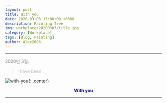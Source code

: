 ```yaml
---
layout: post
title: With you
date: 2020-03-03 13:00:00 +0300
description: Painting Tree 
img: workplace/20200303/title.jpg
category: [Workplace]
tags: [Blog, Painting]
author: Alex2006
---
```

  
  
------
<span style="color:gray">
2020년 3월.   
</span>  
  
> <span style="color:silver">I have been .</span>  
  

![with-you]({{site.baseurl}}/assets/img/workplace/20200303/with-you.jpg){: .center}
**<center><span style="color:navy">With you</span></center>**  

------
